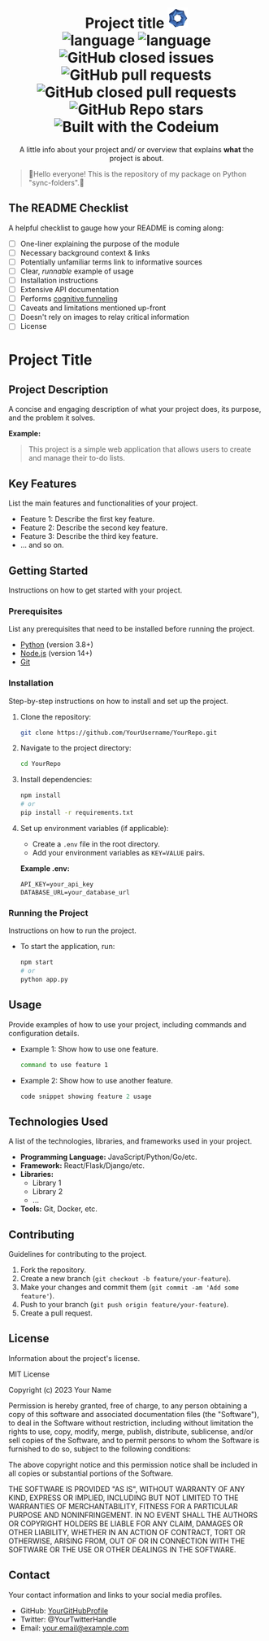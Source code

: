 <h1 id="project-title" align="center">
  Project title <img alt="logo" width="40" height="40" src="https://raw.githubusercontent.com/mezgoodle/images/master/MezidiaLogoTransparent.png" /><br>
  <img alt="language" src="https://img.shields.io/badge/language-python-brightgreen?style=flat-square" />
  <img alt="language" src="https://img.shields.io/github/issues/mezgoodle/Templates?style=flat-square" />
  <img alt="GitHub closed issues" src="https://img.shields.io/github/issues-closed/mezgoodle/Templates?style=flat-square" />
  <img alt="GitHub pull requests" src="https://img.shields.io/github/issues-pr/mezgoodle/Templates?style=flat-square" />
  <img alt="GitHub closed pull requests" src="https://img.shields.io/github/issues-pr-closed/mezgoodle/Templates?style=flat-square" />
  <img alt="GitHub Repo stars" src="https://img.shields.io/github/stars/mezgoodle/Templates?style=flat-square">
  <img alt="Built with the Codeium" src="https://codeium.com/badges/main">
</h1>

<p align="center">
 A little info about your project and/ or overview that explains <strong>what</strong> the project is about.
 <blockquote>🌟Hello everyone! This is the repository of my package on Python "sync-folders".🌟</blockquote>
</p>

## The README Checklist

A helpful checklist to gauge how your README is coming along:

- [ ] One-liner explaining the purpose of the module
- [ ] Necessary background context & links
- [ ] Potentially unfamiliar terms link to informative sources
- [ ] Clear, *runnable* example of usage
- [ ] Installation instructions
- [ ] Extensive API documentation
- [ ] Performs [cognitive funneling](https://github.com/noffle/art-of-readme#cognitive-funneling)
- [ ] Caveats and limitations mentioned up-front
- [ ] Doesn't rely on images to relay critical information
- [ ] License

# Project Title

## Project Description

A concise and engaging description of what your project does, its purpose, and the problem it solves.

**Example:**
> This project is a simple web application that allows users to create and manage their to-do lists.

## Key Features

List the main features and functionalities of your project.

-   Feature 1: Describe the first key feature.
-   Feature 2: Describe the second key feature.
-   Feature 3: Describe the third key feature.
-   ... and so on.

## Getting Started

Instructions on how to get started with your project.

### Prerequisites

List any prerequisites that need to be installed before running the project.

-   [Python](https://www.python.org/downloads/) (version 3.8+)
-   [Node.js](https://nodejs.org/en/download/) (version 14+)
-   [Git](https://git-scm.com/downloads)

### Installation

Step-by-step instructions on how to install and set up the project.

1.  Clone the repository:
    ```bash
    git clone https://github.com/YourUsername/YourRepo.git
    ```
2.  Navigate to the project directory:
    ```bash
    cd YourRepo
    ```
3.  Install dependencies:
    ```bash
    npm install
    # or
    pip install -r requirements.txt
    ```
4.  Set up environment variables (if applicable):
    -   Create a `.env` file in the root directory.
    -   Add your environment variables as `KEY=VALUE` pairs.
    
    **Example .env:**
    ```env
    API_KEY=your_api_key
    DATABASE_URL=your_database_url
    ```

### Running the Project

Instructions on how to run the project.

-   To start the application, run:
    ```bash
    npm start
    # or
    python app.py
    ```

## Usage

Provide examples of how to use your project, including commands and configuration details.

- Example 1: Show how to use one feature.
    ```bash
    command to use feature 1
    ```
- Example 2: Show how to use another feature.
    ```python
    code snippet showing feature 2 usage
    ```

## Technologies Used

A list of the technologies, libraries, and frameworks used in your project.

-   **Programming Language:** JavaScript/Python/Go/etc.
-   **Framework:** React/Flask/Django/etc.
-   **Libraries:**
    -   Library 1
    -   Library 2
    -   ...
-   **Tools:** Git, Docker, etc.

## Contributing

Guidelines for contributing to the project.

1.  Fork the repository.
2.  Create a new branch (`git checkout -b feature/your-feature`).
3.  Make your changes and commit them (`git commit -am 'Add some feature'`).
4.  Push to your branch (`git push origin feature/your-feature`).
5.  Create a pull request.

## License

Information about the project's license.

MIT License

Copyright (c) 2023 Your Name

Permission is hereby granted, free of charge, to any person obtaining a copy
of this software and associated documentation files (the "Software"), to deal
in the Software without restriction, including without limitation the rights
to use, copy, modify, merge, publish, distribute, sublicense, and/or sell
copies of the Software, and to permit persons to whom the Software is
furnished to do so, subject to the following conditions:

The above copyright notice and this permission notice shall be included in all
copies or substantial portions of the Software.

THE SOFTWARE IS PROVIDED "AS IS", WITHOUT WARRANTY OF ANY KIND, EXPRESS OR
IMPLIED, INCLUDING BUT NOT LIMITED TO THE WARRANTIES OF MERCHANTABILITY,
FITNESS FOR A PARTICULAR PURPOSE AND NONINFRINGEMENT. IN NO EVENT SHALL THE
AUTHORS OR COPYRIGHT HOLDERS BE LIABLE FOR ANY CLAIM, DAMAGES OR OTHER
LIABILITY, WHETHER IN AN ACTION OF CONTRACT, TORT OR OTHERWISE, ARISING FROM,
OUT OF OR IN CONNECTION WITH THE SOFTWARE OR THE USE OR OTHER DEALINGS IN THE
SOFTWARE.

## Contact

Your contact information and links to your social media profiles.

-   GitHub: [YourGitHubProfile](https://github.com/YourUsername)
-   Twitter: @YourTwitterHandle
-   Email: your.email@example.com
